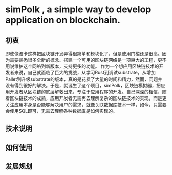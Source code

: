 # simPolk , a simple way to develop application on blockchain.

## 初衷
即使像波卡这样把区块链开发弄得很简单和模块化了，但是使用门槛还是很高。因为需要熟悉很多全新的概念、搭建一个可用的区块链网络是一项巨大的工程，更不用说维护这个网络到新版本，支持更多的功能。
作为一个想应用区块链技术的开发者来说，自己就面临了巨大的挑战，从学习Rust到调试substrate，从增加Pallet到升级substrate的版本，真的是花费了大量的时间和精力，然而，问题并没有得到很好的解决。于是，就诞生了这个项目，simPolk，区块链模拟器，把应用开发者从区块链的底层解救出来，专注于应用程序的开发。自己深深的相信，随着区块链技术的成熟，应用开发者无需再去理解复杂的区块链技术的实现，而是更关注应用本身是否能够解决用户的需求，就像关联数据库技术一样，如今，只需要会使用SQL即可，无需去理解各种数据库是如何实现的。

## 技术说明

## 如何使用

## 发展规划

